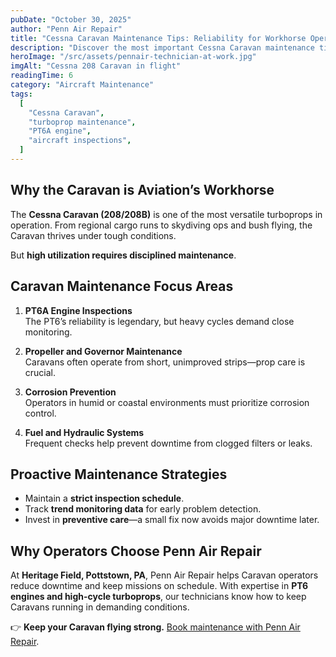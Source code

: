 ```yaml
---
pubDate: "October 30, 2025"
author: "Penn Air Repair"
title: "Cessna Caravan Maintenance Tips: Reliability for Workhorse Operations"
description: "Discover the most important Cessna Caravan maintenance tips to keep this versatile turboprop reliable in demanding conditions."
heroImage: "/src/assets/pennair-technician-at-work.jpg"
imgAlt: "Cessna 208 Caravan in flight"
readingTime: 6
category: "Aircraft Maintenance"
tags:
  [
    "Cessna Caravan",
    "turboprop maintenance",
    "PT6A engine",
    "aircraft inspections",
  ]
---
```


## Why the Caravan is Aviation’s Workhorse

The **Cessna Caravan (208/208B)** is one of the most versatile turboprops in operation. From regional cargo runs to skydiving ops and bush flying, the Caravan thrives under tough conditions.

But **high utilization requires disciplined maintenance**.

## Caravan Maintenance Focus Areas

1. **PT6A Engine Inspections**  
   The PT6’s reliability is legendary, but heavy cycles demand close monitoring.

2. **Propeller and Governor Maintenance**  
   Caravans often operate from short, unimproved strips—prop care is crucial.

3. **Corrosion Prevention**  
   Operators in humid or coastal environments must prioritize corrosion control.

4. **Fuel and Hydraulic Systems**  
   Frequent checks help prevent downtime from clogged filters or leaks.

## Proactive Maintenance Strategies

- Maintain a **strict inspection schedule**.
- Track **trend monitoring data** for early problem detection.
- Invest in **preventive care**—a small fix now avoids major downtime later.

## Why Operators Choose Penn Air Repair

At **Heritage Field, Pottstown, PA**, Penn Air Repair helps Caravan operators reduce downtime and keep missions on schedule. With expertise in **PT6 engines and high-cycle turboprops**, our technicians know how to keep Caravans running in demanding conditions.

👉 **Keep your Caravan flying strong.** [Book maintenance with Penn Air Repair](#).

